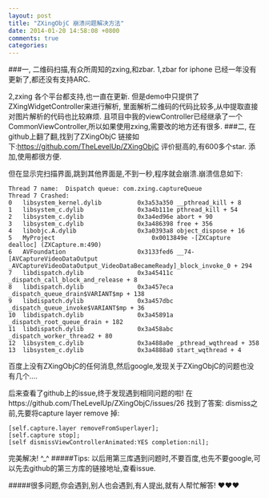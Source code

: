 ```yaml
---
layout: post
title: "ZXingObjC 崩溃问题解决方法"
date: 2014-01-20 14:58:08 +0800
comments: true
categories: 
---
```

<!--more -->
###一,  二维码扫描,有众所周知的zxing,和zbar.
1,zbar for iphone 已经一年没有更新了,都还没有支持ARC.

2,zxing 各个平台都支持,也一直在更新.
但是demo中只提供了ZXingWidgetController来进行解析,
里面解析二维码的代码比较多,从中提取直接对图片解析的代码也比较麻烦. 且项目中我的viewController已经继承了一个CommonViewController,所以如果使用zxing,需要改的地方还有很多.
###二,  在github上翻了翻,找到了ZXingObjC 
链接如下:https://github.com/TheLevelUp/ZXingObjC
评价挺高的,有600多个star. 添加,使用都很方便.

但在显示完扫描界面,跳到其他界面是,不到一秒,程序就会崩溃.崩溃信息如下:

	Thread 7 name:  Dispatch queue: com.zxing.captureQueue
	Thread 7 Crashed:
	0   libsystem_kernel.dylib        	0x3a53a350 __pthread_kill + 8
	1   libsystem_c.dylib             	0x3a4b111e pthread_kill + 54
	2   libsystem_c.dylib             	0x3a4ed96e abort + 90
	3   libsystem_c.dylib             	0x3a486398 free + 356
	4   libobjc.A.dylib               	0x3a0393a8 object_dispose + 16
	5   MyProject                         	0x0013849e -[ZXCapture dealloc] (ZXCapture.m:490)
	6   AVFoundation                  	0x3133fed6 __74-[AVCaptureVideoDataOutput _AVCaptureVideoDataOutput_VideoDataBecameReady]_block_invoke_0 + 294
	7   libdispatch.dylib             	0x3a45411c _dispatch_call_block_and_release + 8
	8   libdispatch.dylib             	0x3a457eca _dispatch_queue_drain$VARIANT$mp + 138
	9   libdispatch.dylib             	0x3a457dbc _dispatch_queue_invoke$VARIANT$mp + 36
	10  libdispatch.dylib             	0x3a45891a _dispatch_root_queue_drain + 182
	11  libdispatch.dylib             	0x3a458abc _dispatch_worker_thread2 + 80
	12  libsystem_c.dylib             	0x3a488a0e _pthread_wqthread + 358
	13  libsystem_c.dylib             	0x3a4888a0 start_wqthread + 4

百度上没有ZXingObjC的任何消息,然后google,发现关于ZXingObjC的问题也没有几个....

后来查看了github上的issue,终于发现遇到相同问题的啦!  在https://github.com/TheLevelUp/ZXingObjC/issues/26
找到了答案:
dismiss之前,先要将capture layer remove 掉:

	[self.capture.layer removeFromSuperlayer];
	[self.capture stop];
	[self dismissViewControllerAnimated:YES completion:nil];

完美解决! ^_^
#####Tips: 以后用第三库遇到问题时,不要百度,也先不要google,可以先去github的第三方库的链接地址,查看issue. 

#####很多问题,你会遇到,别人也会遇到,有人提出,就有人帮忙解答! &hearts;&hearts;&hearts;
